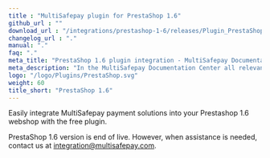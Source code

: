 ```yaml
---
title : "MultiSafepay plugin for PrestaShop 1.6"
github_url : ""
download_url : "/integrations/prestashop-1-6/releases/Plugin_PrestaShop1.6_3.2.0.zip"
changelog_url : "."
manual: "."
faq: "."
meta_title: "PrestaShop 1.6 plugin integration - MultiSafepay Documentation Center"
meta_description: "In the MultiSafepay Documentation Center all relevant information regarding our Plugins and API. As well as Support pages for Payment Method, Tools and General Questions. You can also find the contact details of our Support Team and Integration Team."
logo: "/logo/Plugins/PrestaShop.svg"
weight: 60
title_short: "PrestaShop 1.6"
---
```

Easily integrate MultiSafepay payment solutions into your Prestashop 1.6 webshop with the free plugin.

PrestaShop 1.6 version is end of live. However, when assistance is needed, contact us at <integration@multisafepay.com>.